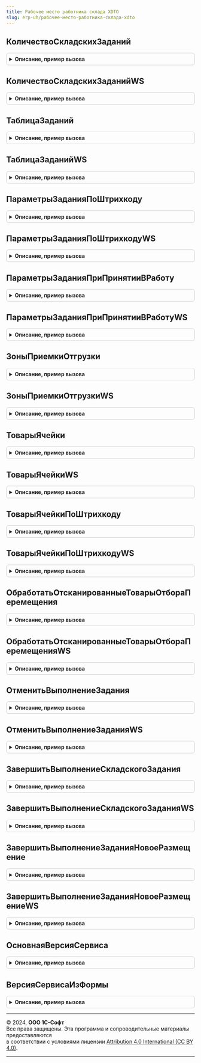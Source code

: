 ```yaml
---
title: Рабочее место работника склада XDTO
slug: erp-uh/рабочее-место-работника-склада-xdto
---
```



## КоличествоСкладскихЗаданий
<details style="margin: 1em 0; padding: 0.5em; border: 1px solid #ccc; border-radius: 6px;">

<summary style="font-weight: bold; cursor: pointer;">Описание, пример вызова</summary>

```bsl

// Возвращает число - количество документов-заданий доступных для выполнения работником склада
// при обращении к функции GetJobsCount web-сервиса "WMSMobileClientExchange".
//
// Параметры:
//	Форма - ФормаКлиентскогоПриложения - форма мобильного рабочего места работника склада,
//	Прокси - WSПрокси - прокси для вызова web-сервиса,
//	ТипЗадания - Строка - тип складского задания.
//
// Возвращаемое значение:
//	Число - количество доступных для выполнения заданий заданного вида.
//
Функция КоличествоСкладскихЗаданий(Форма, Прокси, ТипЗадания) Экспорт
```

Пример вызова
```bsl
Результат = РабочееМестоРаботникаСкладаXDTO.КоличествоСкладскихЗаданий(Форма, Прокси, ТипЗадания) 
```
</details>

## КоличествоСкладскихЗаданийWS
<details style="margin: 1em 0; padding: 0.5em; border: 1px solid #ccc; border-radius: 6px;">

<summary style="font-weight: bold; cursor: pointer;">Описание, пример вызова</summary>

```bsl

// Возвращает - количество документов-заданий доступных для выполнения работником склада.
//
// Параметры:
//	ИдСклада - Строка - идентификатор склада;
//	ИдПомещения - Строка - идентификатор помещения;
//	ТипЗадания - ЗначениеXDTO - ТипыЗаданий XDTO-пакета WMSMobileClientExchange - тип складского задания;
//	ИдИсполнителя - Строка - идентификатор пользователя;
//	ВсеИсполнители - Булево - Истина, получение количества всех доступных складских заданий.
//
// Возвращаемое значение:
//	Число - количество доступных для выполнения заданий заданного вида.
//
Функция КоличествоСкладскихЗаданийWS(ИдСклада, ИдПомещения, ТипЗадания, ИдИсполнителя, ВсеИсполнители) Экспорт
```

Пример вызова
```bsl
Результат = РабочееМестоРаботникаСкладаXDTO.КоличествоСкладскихЗаданийWS(ИдСклада, ИдПомещения, ТипЗадания, ИдИсполнителя, ВсеИсполнители) 
```
</details>

## ТаблицаЗаданий
<details style="margin: 1em 0; padding: 0.5em; border: 1px solid #ccc; border-radius: 6px;">

<summary style="font-weight: bold; cursor: pointer;">Описание, пример вызова</summary>

```bsl

// Возвращает таблицу заданий, выбранного типа операции при обращении к функции
// GetJobsTable web-сервиса "WMSMobileClientExchange".
//
// Параметры:
//	Форма - ФормаКлиентскогоПриложения - форма мобильного рабочего места работника склада,
//	ТипЗадания - Строка - тип складского задания.
//
// Возвращаемое значение:
//	ТаблицаЗначений - таблица заданий.
//
Функция ТаблицаЗаданий(Форма, ТипЗадания) Экспорт
```

Пример вызова
```bsl
Результат = РабочееМестоРаботникаСкладаXDTO.ТаблицаЗаданий(Форма, ТипЗадания) 
```
</details>

## ТаблицаЗаданийWS
<details style="margin: 1em 0; padding: 0.5em; border: 1px solid #ccc; border-radius: 6px;">

<summary style="font-weight: bold; cursor: pointer;">Описание, пример вызова</summary>

```bsl

// Возвращает таблицу заданий типа 'ТаблицаЗаданий' XDTO-пакета WMSMobileClientExchange*,
// выбранного типа операции.
//
// Параметры:
//	ИдСклада - Строка - идентификатор склада;
//	ИдПомещения - Строка - идентификатор помещения;
//	ТипЗадания - ЗначениеXDTO - ТипыЗаданий XDTO-пакета WMSMobileClientExchange* - тип складского задания;
//	ИдИсполнителя - Строка - идентификатор пользователя;
//	ВсеИсполнители - Булево - получение всех доступных складских заданий.
//	ВерсияСервиса - Строка - версия сервиса в формате "A.B.C"? фактически указывает на ws и пакет WMSMobileClientExchange_A_B_C
//
// Возвращаемое значение:
//	ЗначениеXDTO - ТаблицаЗаданий XDTO пакета WMSMobileClientExchange, таблица заданий.
//
Функция ТаблицаЗаданийWS(ИдСклада, ИдПомещения, ТипЗадания, ИдИсполнителя, ВсеИсполнители, ВерсияСервиса = "") Экспорт
```

Пример вызова
```bsl
Результат = РабочееМестоРаботникаСкладаXDTO.ТаблицаЗаданийWS(ИдСклада, ИдПомещения, ТипЗадания, ИдИсполнителя, ВсеИсполнители, ВерсияСервиса);
```
</details>

## ПараметрыЗаданияПоШтрихкоду
<details style="margin: 1em 0; padding: 0.5em; border: 1px solid #ccc; border-radius: 6px;">

<summary style="font-weight: bold; cursor: pointer;">Описание, пример вызова</summary>

```bsl

// Возвращает структуру со служебной информацией о задании при сканировании штрихкода складского
// задания, а также при обращении к функции GetJobIDAndTypeByBarcode web-сервиса "WMSMobileClientExchange".
//
// Параметры:
//	Форма - ФормаКлиентскогоПриложения - форма мобильного рабочего места работника склада,
//	Штрихкод - Строка - штрихкод складского задания,
//	ТипЗадания - Строка - тип складского задания.
//	ГлубинаДетализацииМаркировки - Число - глубина детализации
//
// Возвращаемое значение:
//	см. РабочееМестоРаботникаСкладаПрограммныйИнтерфейс.ПараметрыЗадания
//
Функция ПараметрыЗаданияПоШтрихкоду(Форма, Штрихкод, ТипЗадания, ГлубинаДетализацииМаркировки = 0) Экспорт
```

Пример вызова
```bsl
Результат = РабочееМестоРаботникаСкладаXDTO.ПараметрыЗаданияПоШтрихкоду(Форма, Штрихкод, ТипЗадания, ГлубинаДетализацииМаркировки);
```
</details>

## ПараметрыЗаданияПоШтрихкодуWS
<details style="margin: 1em 0; padding: 0.5em; border: 1px solid #ccc; border-radius: 6px;">

<summary style="font-weight: bold; cursor: pointer;">Описание, пример вызова</summary>

```bsl

// Возвращает сведения со служебной информацией складского задания типа 'ПараметрыЗадания'
// XDTO-пакета WMSMobileClientExchange. Функция вызывается при сканировании штрихкода документа
// складского задания.
//
// Параметры:
//	Штрихкод - Строка - штрихкод складского задания;
//	ИдСклада - Строка - идентификатор склада;
//	ИдПомещения - Строка - идентификатор помещения;
//	ИдИсполнителя - Строка - идентификатор исполнителя складского задания;
//	ТипЗадания - ЗначениеXDTO - ТипыЗаданий XDTO-пакета WMSMobileClientExchange - тип складского задания;
//	ГлубинаДетализацииМаркировки - Число - глубина детализация информации по маркированным упаковкам:
//				0 - без детализации
//				999 - без ограничения вложенности.
//	ВерсияСервиса - Строка - постфикс версии сервиса.
//
// Возвращаемое значение:
//	ЗначениеXDTO - ПараметрыЗадания XDTO-пакета WMSMobileClientExchange.
//
Функция ПараметрыЗаданияПоШтрихкодуWS(Штрихкод, ИдСклада, ИдПомещения, ИдИсполнителя, ТипЗадания, Экспорт
```

Пример вызова
```bsl
Результат = РабочееМестоРаботникаСкладаXDTO.ПараметрыЗаданияПоШтрихкодуWS(Штрихкод, ИдСклада, ИдПомещения, ИдИсполнителя, ТипЗадания, );
```
</details>

## ПараметрыЗаданияПриПринятииВРаботу
<details style="margin: 1em 0; padding: 0.5em; border: 1px solid #ccc; border-radius: 6px;">

<summary style="font-weight: bold; cursor: pointer;">Описание, пример вызова</summary>

```bsl

// Возвращает структуру со служебной информацией о задании. Функция вызывается при выборе задания
// из табличной части 'Задания' формы обработки 'РабочееМестоРаботникаСклада', а также при
// обращении к функции GetAndTakeAllotmentPickJob web-сервиса "WMSMobileClientExchange".
//
// Параметры:
//	Форма - ФормаКлиентскогоПриложения - форма мобильного рабочего места работника склада,
//	Задание - ДокументСсылка - ссылка документа складского задания.
//
// Возвращаемое значение:
// см. РабочееМестоРаботникаСкладаПрограммныйИнтерфейс.ПараметрыЗадания
//
Функция ПараметрыЗаданияПриПринятииВРаботу(Форма, Задание) Экспорт
```

Пример вызова
```bsl
Результат = РабочееМестоРаботникаСкладаXDTO.ПараметрыЗаданияПриПринятииВРаботу(Форма, Задание) 
```
</details>

## ПараметрыЗаданияПриПринятииВРаботуWS
<details style="margin: 1em 0; padding: 0.5em; border: 1px solid #ccc; border-radius: 6px;">

<summary style="font-weight: bold; cursor: pointer;">Описание, пример вызова</summary>

```bsl

// Возвращает сведения со служебной информацией складского задания типа 'ПараметрыЗадания'
// XDTO-пакета WMSMobileClientExchange, при выборе задания из табличной части 'Задания' формы обработки
// 'РабочееМестоРаботникаСклада'.
//
// Параметры:
//	ИдЗадания - Строка - идентификатор документа задания;
//	ИдИсполнителя - Строка - идентификатор исполнителя складского задания;
//	ТипЗадания - ЗначениеXDTO - ТипыЗаданий XDTO-пакета WMSMobileClientExchange - тип складского задания.
//	ГлубинаДетализацииМаркировки - Число -
//	ВерсияСервиса - Строка -
//
// Возвращаемое значение:
//	ЗначениеXDTO - ПараметрыЗадания XDTO-пакета WMSMobileClientExchange.
//
Функция ПараметрыЗаданияПриПринятииВРаботуWS(ИдЗадания, ИдИсполнителя, ТипЗадания, Экспорт
```

Пример вызова
```bsl
Результат = РабочееМестоРаботникаСкладаXDTO.ПараметрыЗаданияПриПринятииВРаботуWS(ИдЗадания, ИдИсполнителя, ТипЗадания, );
```
</details>

## ЗоныПриемкиОтгрузки
<details style="margin: 1em 0; padding: 0.5em; border: 1px solid #ccc; border-radius: 6px;">

<summary style="font-weight: bold; cursor: pointer;">Описание, пример вызова</summary>

```bsl

// Возвращает таблицу ячеек зон приемки и отгрузки по указанному складу при обращении
// к функции GetAcceptanceAreas web-сервиса "WMSMobileClientExchange".
//
// Параметры:
//	Форма - ФормаКлиентскогоПриложения - форма мобильного рабочего места работника склада.
//
// Возвращаемое значение:
//	ТаблицаЗначений - таблица с описанием складских зон приемки и отгрузки:
//		* Ячейка - СправочникСсылка.СкладскиеЯчейки - адрес складской ячейки;
//		* ТипЯчейки - ПеречислениеСсылка.ТипыСкладскихЯчеек - тип складской ячейки;
//		* Склад - СправочникСсылка.Склады - склад, в котором расположена ячейка приемки (отгрузки);
//		* НаименованиеСклада - Строка - наименование склада;
//		* КодЯчейки - Строка - строковое представление складской ячейки.
//
Функция ЗоныПриемкиОтгрузки(Форма) Экспорт
```

Пример вызова
```bsl
Результат = РабочееМестоРаботникаСкладаXDTO.ЗоныПриемкиОтгрузки(Форма) 
```
</details>

## ЗоныПриемкиОтгрузкиWS
<details style="margin: 1em 0; padding: 0.5em; border: 1px solid #ccc; border-radius: 6px;">

<summary style="font-weight: bold; cursor: pointer;">Описание, пример вызова</summary>

```bsl

// Возвращает таблицу ячеек зон приемки и отгрузки по указанному складу.
//
// Параметры:
//	ИдСклада - Строка - идентификатор склада,
//	ИдПомещения - Строка - идентификатор помещения.
//	ВерсияСервиса - Строка -
//
// Возвращаемое значение:
//	ЗначениеXDTO - ПараметрыСпискаЯчеек XDTO-пакета WMSMobileClientExchange*.
//
Функция ЗоныПриемкиОтгрузкиWS(ИдСклада, ИдПомещения, ВерсияСервиса = "") Экспорт
```

Пример вызова
```bsl
Результат = РабочееМестоРаботникаСкладаXDTO.ЗоныПриемкиОтгрузкиWS(ИдСклада, ИдПомещения, ВерсияСервиса);
```
</details>

## ТоварыЯчейки
<details style="margin: 1em 0; padding: 0.5em; border: 1px solid #ccc; border-radius: 6px;">

<summary style="font-weight: bold; cursor: pointer;">Описание, пример вызова</summary>

```bsl

// Возвращает таблицу товаров, хранящихся в ячейке по ссылке ячейки при обращении к функции
// GetGoodsOfCellStored web-сервиса "WMSMobileClientExchange".
//
// Параметры:
//	Форма - ФормаКлиентскогоПриложения - форма мобильного рабочего места работника склада,
//	Ячейка - СправочникСсылка.СкладскиеЯчейки - складская ячейка.
//
// Возвращаемое значение:
//	см. ТаблицаТоварыЯчейки
//
Функция ТоварыЯчейки(Форма, Ячейка) Экспорт
```

Пример вызова
```bsl
Результат = РабочееМестоРаботникаСкладаXDTO.ТоварыЯчейки(Форма, Ячейка) 
```
</details>

## ТоварыЯчейкиWS
<details style="margin: 1em 0; padding: 0.5em; border: 1px solid #ccc; border-radius: 6px;">

<summary style="font-weight: bold; cursor: pointer;">Описание, пример вызова</summary>

```bsl

// Возвращает таблицу товаров, хранящихся в ячейке.
//
// Параметры:
//	ИдЯчейки - Строка - идентификатор складской ячейки.
//	ВерсияСервиса - Строка
//
// Возвращаемое значение:
//	ЗначениеXDTO - ПараметрыТоваровЯчейки XDTO-пакета WMSMobileClientExchange.
//
Функция ТоварыЯчейкиWS(ИдЯчейки, ВерсияСервиса = "") Экспорт
```

Пример вызова
```bsl
Результат = РабочееМестоРаботникаСкладаXDTO.ТоварыЯчейкиWS(ИдЯчейки, ВерсияСервиса);
```
</details>

## ТоварыЯчейкиПоШтрихкоду
<details style="margin: 1em 0; padding: 0.5em; border: 1px solid #ccc; border-radius: 6px;">

<summary style="font-weight: bold; cursor: pointer;">Описание, пример вызова</summary>

```bsl

// Возвращает таблицу товаров, хранящихся в ячейке по штрихкоду ячейки при обращении к функции
// GetGoodsOfCellStoredByBarcode web-сервиса "WMSMobileClientExchange".
//
// Параметры:
//	Форма - ФормаКлиентскогоПриложения - форма мобильного рабочего места работника склада,
//	Штрихкод - Строка - штрихкод ячейки.
//
// Возвращаемое значение:
//	Структура:
//	*КодВозврата - Число
//	*Ячейка - см. СсылкаСправочника
//
Функция ТоварыЯчейкиПоШтрихкоду(Форма, Штрихкод) Экспорт
```

Пример вызова
```bsl
Результат = РабочееМестоРаботникаСкладаXDTO.ТоварыЯчейкиПоШтрихкоду(Форма, Штрихкод) 
```
</details>

## ТоварыЯчейкиПоШтрихкодуWS
<details style="margin: 1em 0; padding: 0.5em; border: 1px solid #ccc; border-radius: 6px;">

<summary style="font-weight: bold; cursor: pointer;">Описание, пример вызова</summary>

```bsl

// Возвращает таблицу товаров, хранящихся в ячейке.
//
// Параметры:
//	Штрихкод - Строка - штрихкод складской ячейки,
//	ИдСклада - Строка - идентификатор склада,
//	ИдПомещения - Строка - идентификатор помещения.
//	ВерсияСервиса - Строка
//
// Возвращаемое значение:
//	ЗначениеXDTO - ПараметрыТоваровЯчейки XDTO-пакета WMSMobileClientExchange.
//
Функция ТоварыЯчейкиПоШтрихкодуWS(Штрихкод, ИдСклада, ИдПомещения, ВерсияСервиса = "") Экспорт
```

Пример вызова
```bsl
Результат = РабочееМестоРаботникаСкладаXDTO.ТоварыЯчейкиПоШтрихкодуWS(Штрихкод, ИдСклада, ИдПомещения, ВерсияСервиса);
```
</details>

## ОбработатьОтсканированныеТоварыОтбораПеремещения
<details style="margin: 1em 0; padding: 0.5em; border: 1px solid #ccc; border-radius: 6px;">

<summary style="font-weight: bold; cursor: pointer;">Описание, пример вызова</summary>

```bsl

// Вызывается при завершении отбора товаров складской операции "Перемещение", а также при обращении
// к функции SetPickedGoodsInAllotmentPickJob web-сервиса "WMSMobileClientExchange".
//
// Параметры:
//	Форма - ФормаКлиентскогоПриложения - форма мобильного рабочего места работника склада.
//
// Возвращаемое значение:
//	см. РабочееМестоРаботникаСкладаПрограммныйИнтерфейс.ПараметрыЗадания
//
Функция ОбработатьОтсканированныеТоварыОтбораПеремещения(Форма) Экспорт
```

Пример вызова
```bsl
Результат = РабочееМестоРаботникаСкладаXDTO.ОбработатьОтсканированныеТоварыОтбораПеремещения(Форма) 
```
</details>

## ОбработатьОтсканированныеТоварыОтбораПеремещенияWS
<details style="margin: 1em 0; padding: 0.5em; border: 1px solid #ccc; border-radius: 6px;">

<summary style="font-weight: bold; cursor: pointer;">Описание, пример вызова</summary>

```bsl

// Вызывается при завершении отбора товаров при выполнении задания перемещения.
//
// Параметры:
//	ИдЗадания - Строка - идентификатор документа складского задания;
//	ОтсканированныеТоварыWS - ЗначениеXDTO - таблица XDTO-пакета WMSMobileClientExchange - таблица отсканированных
//		товаров.
//	ВерсияСервиса - Строка
//
// Возвращаемое значение:
//	ЗначениеXDTO - ПараметрыОбработкиОтсканированныхТоваров XDTO-пакета WMSMobileClientExchange.
//
Функция ОбработатьОтсканированныеТоварыОтбораПеремещенияWS(ИдЗадания, ОтсканированныеТоварыWS, ВерсияСервиса = "") Экспорт
```

Пример вызова
```bsl
Результат = РабочееМестоРаботникаСкладаXDTO.ОбработатьОтсканированныеТоварыОтбораПеремещенияWS(ИдЗадания, ОтсканированныеТоварыWS, ВерсияСервиса);
```
</details>

## ОтменитьВыполнениеЗадания
<details style="margin: 1em 0; padding: 0.5em; border: 1px solid #ccc; border-radius: 6px;">

<summary style="font-weight: bold; cursor: pointer;">Описание, пример вызова</summary>

```bsl

// Отменяет выполнение текущего складского задания, переводит в первоначальный статус,
// при обращении к функции CancelJob web-сервиса "WMSMobileClientExchange".
//
// Параметры:
//	Форма - ФормаКлиентскогоПриложения - форма мобильного рабочего места работника склада,
//	Задание - ДокументСсылка - ссылка документа складского задания.
//
// Возвращаемое значение:
//	см. РабочееМестоРаботникаСкладаПрограммныйИнтерфейс.ПараметрыЗадания
//
Функция ОтменитьВыполнениеЗадания(Форма, Задание) Экспорт
```

Пример вызова
```bsl
Результат = РабочееМестоРаботникаСкладаXDTO.ОтменитьВыполнениеЗадания(Форма, Задание) 
```
</details>

## ОтменитьВыполнениеЗаданияWS
<details style="margin: 1em 0; padding: 0.5em; border: 1px solid #ccc; border-radius: 6px;">

<summary style="font-weight: bold; cursor: pointer;">Описание, пример вызова</summary>

```bsl

// Отменяет выполнение текущего складского задания, переводит в первоначальный статус.
//
// Параметры:
//	ИдЗадания - Строка - идентификатор складского задания;
//	ИдИсполнителя - Строка - идентификатор пользователя;
//	ТипЗадания - ЗначениеXDTO - ТипыЗаданий XDTO-пакета WMSMobileClientExchange - тип складского задания.
//	ВерсияСервиса - Строка
//
// Возвращаемое значение:
//	ЗначениеXDTO - ПараметрыОтменыВыполненияЗадания - XDTO-пакета WMSMobileClientExchange.
//
Функция ОтменитьВыполнениеЗаданияWS(ИдЗадания, ИдИсполнителя, ТипЗадания, ВерсияСервиса = "") Экспорт
```

Пример вызова
```bsl
Результат = РабочееМестоРаботникаСкладаXDTO.ОтменитьВыполнениеЗаданияWS(ИдЗадания, ИдИсполнителя, ТипЗадания, ВерсияСервиса);
```
</details>

## ЗавершитьВыполнениеСкладскогоЗадания
<details style="margin: 1em 0; padding: 0.5em; border: 1px solid #ccc; border-radius: 6px;">

<summary style="font-weight: bold; cursor: pointer;">Описание, пример вызова</summary>

```bsl

// Завершает выполнение складского задания. При сканировании товаров - отсканированные товары
//  переносятся в табличные части документов, при наборе - создаются новые складские задания.
//  Устанавливаются нужные статусы у документов, выполняется проведение документов.
//  Вызывается при обращении к функции CompleteJob web-сервиса "WMSMobileClientExchange".
//
// Параметры:
//  Форма	 - ФормаКлиентскогоПриложения	 - форма мобильного рабочего места работника склада,
//  Задание	 - ДокументСсылка	 - ссылка документа складского задание.
//
// Возвращаемое значение:
//  см. РабочееМестоРаботникаСкладаПрограммныйИнтерфейс.ПараметрыЗадания
//
Функция ЗавершитьВыполнениеСкладскогоЗадания(Форма, Задание) Экспорт
```

Пример вызова
```bsl
Результат = РабочееМестоРаботникаСкладаXDTO.ЗавершитьВыполнениеСкладскогоЗадания(Форма, Задание) 
```
</details>

## ЗавершитьВыполнениеСкладскогоЗаданияWS
<details style="margin: 1em 0; padding: 0.5em; border: 1px solid #ccc; border-radius: 6px;">

<summary style="font-weight: bold; cursor: pointer;">Описание, пример вызова</summary>

```bsl

// Завершает выполнение складского задания. При сканировании товаров - отсканированные товары
// переносятся в табличные части документов, при наборе - создаются новые складские задания.
// Устанавливаются нужные статусы у документов, выполняется проведение документов.
//
// Параметры:
//	ИдЗадания - Строка - идентификатор задания;
//	ИдИсполнителя - Строка - идентификатор исполнителя складского задания;
//	ОтсканированныеТоварыWS - ЗначениеXDTO - таблица XDTO-пакета WMSMobileClientExchange - данные отсканированных товаров;
//	ТипЗадания - ЗначениеXDTO - ТипыЗаданий XDTO-пакета WMSMobileClientExchange - тип складского задания;
//	ДополнительныеПараметры - ЗначениеXDTO - ПараметрыЗавершенияПеремещения XDTO-пакета WMSMobileClientExchange -
//		дополнительные параметры складской операции "Перемещение".
//	МаркировкаВерхнегоУровня - СписокXDTO,Неопределено - список маркировки упаковок
//	ВерсияСервиса - Строка
//
// Возвращаемое значение:
//	ЗначениеXDTO - ПараметрыЗавершенияСкладскогоЗадания XDTO-пакета WMSMobileClientExchange.
//
Функция ЗавершитьВыполнениеСкладскогоЗаданияWS( Экспорт
```

Пример вызова
```bsl
Результат = РабочееМестоРаботникаСкладаXDTO.ЗавершитьВыполнениеСкладскогоЗаданияWS();
```
</details>

## ЗавершитьВыполнениеЗаданияНовоеРазмещение
<details style="margin: 1em 0; padding: 0.5em; border: 1px solid #ccc; border-radius: 6px;">

<summary style="font-weight: bold; cursor: pointer;">Описание, пример вызова</summary>

```bsl

// Вызывается при завершении выполнения набора товаров для создания нового задания на размещение,
// а также при обращении к функции CompleteJobNewLocation web-сервиса "WMSMobileClientExchange".
//
// Параметры:
//	Форма - ФормаКлиентскогоПриложения - форма мобильного рабочего места работника склада.
//
// Возвращаемое значение:
//	см. РабочееМестоРаботникаСкладаПрограммныйИнтерфейс.ПараметрыЗадания
//
Функция ЗавершитьВыполнениеЗаданияНовоеРазмещение(Форма) Экспорт
```

Пример вызова
```bsl
Результат = РабочееМестоРаботникаСкладаXDTO.ЗавершитьВыполнениеЗаданияНовоеРазмещение(Форма) 
```
</details>

## ЗавершитьВыполнениеЗаданияНовоеРазмещениеWS
<details style="margin: 1em 0; padding: 0.5em; border: 1px solid #ccc; border-radius: 6px;">

<summary style="font-weight: bold; cursor: pointer;">Описание, пример вызова</summary>

```bsl

// Вызывается при завершении выполнения набора товаров для создания нового задания на размещение.
//
//	Параметры:
//	ИдСклада - Строка - идентификатор склада;
//	ИдПомещения - Строка - идентификатор помещения;
//	ИдЗоныПриемки - Строка - идентификатор ячейки;
//	ИдИсполнителя - Строка - идентификатор исполнителя складского задания;
//	ОтсканированныеТоварыWS - ЗначениеXDTO - таблица XDTO-пакета WMSMobileClientExchange - данные отсканированных
//		товаров.
//	ВерсияСервиса - Строка
//
// Возвращаемое значение:
//	ЗначениеXDTO - ПараметрыЗавершенияСкладскогоЗадания XDTO-пакета WMSMobileClientExchange.
//
Функция ЗавершитьВыполнениеЗаданияНовоеРазмещениеWS( Экспорт
```

Пример вызова
```bsl
Результат = РабочееМестоРаботникаСкладаXDTO.ЗавершитьВыполнениеЗаданияНовоеРазмещениеWS();
```
</details>

## ОсновнаяВерсияСервиса
<details style="margin: 1em 0; padding: 0.5em; border: 1px solid #ccc; border-radius: 6px;">

<summary style="font-weight: bold; cursor: pointer;">Описание, пример вызова</summary>

```bsl

// Возвращает версию сервиса для штатной обработки рабочего места работника склада
// Возвращаемое значение:
//	Строка -
//
Функция ОсновнаяВерсияСервиса() Экспорт
```

Пример вызова
```bsl
Результат = РабочееМестоРаботникаСкладаXDTO.ОсновнаяВерсияСервиса() 
```
</details>

## ВерсияСервисаИзФормы
<details style="margin: 1em 0; padding: 0.5em; border: 1px solid #ccc; border-radius: 6px;">

<summary style="font-weight: bold; cursor: pointer;">Описание, пример вызова</summary>

```bsl

// Версия сервиса из формы.
//
// Параметры:
//  Форма - ФормаКлиентскогоПриложения - Форма
//
// Возвращаемое значение:
//  Строка - версия сервиса
Функция ВерсияСервисаИзФормы(Форма) Экспорт
```

Пример вызова
```bsl
Результат = РабочееМестоРаботникаСкладаXDTO.ВерсияСервисаИзФормы(Форма) 
```
</details>

---

© 2024, **ООО 1С-Софт**  
Все права защищены. Эта программа и сопроводительные материалы предоставляются  
в соответствии с условиями лицензии [Attribution 4.0 International (CC BY 4.0)](https://creativecommons.org/licenses/by/4.0/legalcode).

---
